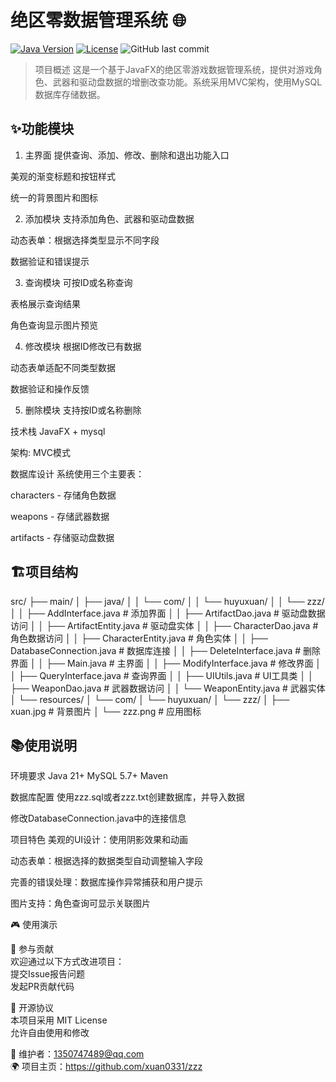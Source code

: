 # 绝区零数据管理系统 🌐

[![Java Version](https://img.shields.io/badge/Java-21%2B-blue)](https://openjdk.org/)
[![License](https://img.shields.io/badge/License-MIT-green)](LICENSE)
![GitHub last commit](https://img.shields.io/github/last-commit/xuan0331/zzz)

> 项目概述
这是一个基于JavaFX的绝区零游戏数据管理系统，提供对游戏角色、武器和驱动盘数据的增删改查功能。系统采用MVC架构，使用MySQL数据库存储数据。

## ✨功能模块
1. 主界面
提供查询、添加、修改、删除和退出功能入口

美观的渐变标题和按钮样式

统一的背景图片和图标

2. 添加模块
支持添加角色、武器和驱动盘数据

动态表单：根据选择类型显示不同字段

数据验证和错误提示

3. 查询模块
可按ID或名称查询

表格展示查询结果

角色查询显示图片预览

4. 修改模块
根据ID修改已有数据

动态表单适配不同类型数据

数据验证和操作反馈

5. 删除模块
支持按ID或名称删除


技术栈
JavaFX + mysql

架构: MVC模式

数据库设计
系统使用三个主要表：

characters - 存储角色数据

weapons - 存储武器数据

artifacts - 存储驱动盘数据

## 🏗️项目结构

src/
├── main/
│   ├── java/
│   │   └── com/
│   │       └── huyuxuan/
│   │           └── zzz/
│   │               ├── AddInterface.java       # 添加界面
│   │               ├── ArtifactDao.java        # 驱动盘数据访问
│   │               ├── ArtifactEntity.java     # 驱动盘实体
│   │               ├── CharacterDao.java       # 角色数据访问
│   │               ├── CharacterEntity.java    # 角色实体
│   │               ├── DatabaseConnection.java # 数据库连接
│   │               ├── DeleteInterface.java    # 删除界面
│   │               ├── Main.java               # 主界面
│   │               ├── ModifyInterface.java    # 修改界面
│   │               ├── QueryInterface.java     # 查询界面
│   │               ├── UIUtils.java            # UI工具类
│   │               ├── WeaponDao.java          # 武器数据访问
│   │               └── WeaponEntity.java       # 武器实体
│   └── resources/
│       └── com/
│           └── huyuxuan/
│               └── zzz/
│                   ├── xuan.jpg                # 背景图片
│                   └── zzz.png                 # 应用图标

## 📚使用说明

环境要求
Java 21+   MySQL 5.7+  Maven

数据库配置
使用zzz.sql或者zzz.txt创建数据库，并导入数据

修改DatabaseConnection.java中的连接信息

项目特色
美观的UI设计：使用阴影效果和动画

动态表单：根据选择的数据类型自动调整输入字段

完善的错误处理：数据库操作异常捕获和用户提示

图片支持：角色查询可显示关联图片

🎮 使用演示



🤝 参与贡献  
欢迎通过以下方式改进项目：  
提交Issue报告问题  
发起PR贡献代码  

📜 开源协议  
本项目采用 MIT License  
允许自由使用和修改

📧 维护者：1350747489@qq.com  
🌍 项目主页：https://github.com/xuan0331/zzz
